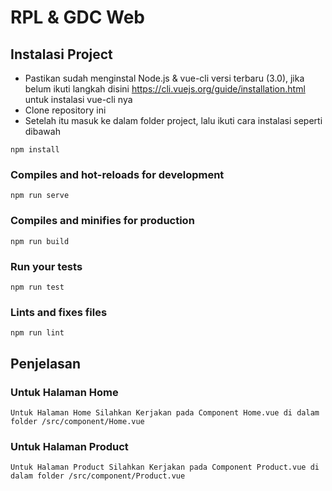 # RPL & GDC Web

## Instalasi Project

- Pastikan sudah menginstal Node.js & vue-cli versi terbaru (3.0), jika belum ikuti langkah disini https://cli.vuejs.org/guide/installation.html untuk instalasi vue-cli nya
- Clone repository ini
- Setelah itu masuk ke dalam folder project, lalu ikuti cara instalasi seperti dibawah

```
npm install
```

### Compiles and hot-reloads for development
```
npm run serve
```

### Compiles and minifies for production
```
npm run build
```

### Run your tests
```
npm run test
```

### Lints and fixes files
```
npm run lint
```


## Penjelasan

### Untuk Halaman Home
```
Untuk Halaman Home Silahkan Kerjakan pada Component Home.vue di dalam folder /src/component/Home.vue
```

### Untuk Halaman Product
```
Untuk Halaman Product Silahkan Kerjakan pada Component Product.vue di dalam folder /src/component/Product.vue
```
